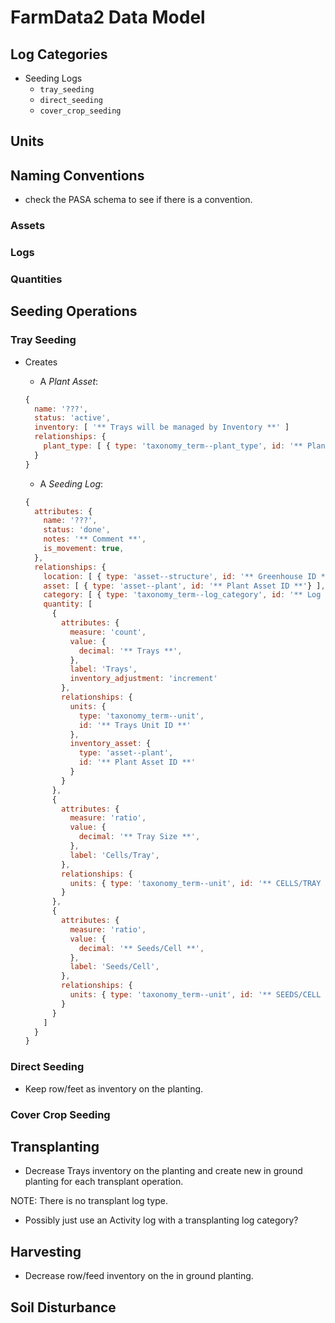 # FarmData2 Data Model

## Log Categories

- Seeding Logs
  - `tray_seeding`
  - `direct_seeding`
  - `cover_crop_seeding`

## Units

## Naming Conventions

- check the PASA schema to see if there is a convention.

### Assets

### Logs

### Quantities

## Seeding Operations

### Tray Seeding

- Creates

  - A _Plant Asset_:

  ```JavaScript
  {
    name: '???',
    status: 'active',
    inventory: [ '** Trays will be managed by Inventory **' ]
    relationships: {
      plant_type: [ { type: 'taxonomy_term--plant_type', id: '** Plant Type ID **}' ]
    }
  }
  ```

  - A _Seeding Log_:

  ```JavaScript
  {
    attributes: {
      name: '???',
      status: 'done',
      notes: '** Comment **',
      is_movement: true,
    },
    relationships: {
      location: [ { type: 'asset--structure', id: '** Greenhouse ID **'} ],
      asset: [ { type: 'asset--plant', id: '** Plant Asset ID **'} ],
      category: [ { type: 'taxonomy_term--log_category', id: '** Log Category ID **' } ],
      quantity: [
        {
          attributes: {
            measure: 'count',
            value: {
              decimal: '** Trays **',
            },
            label: 'Trays',
            inventory_adjustment: 'increment'
          },
          relationships: {
            units: {
              type: 'taxonomy_term--unit',
              id: '** Trays Unit ID **'
            },
            inventory_asset: {
              type: 'asset--plant',
              id: '** Plant Asset ID **'
            }
          }
        },
        {
          attributes: {
            measure: 'ratio',
            value: {
              decimal: '** Tray Size **',
            },
            label: 'Cells/Tray',
          },
          relationships: {
            units: { type: 'taxonomy_term--unit', id: '** CELLS/TRAY ID **' },
          }
        },
        {
          attributes: {
            measure: 'ratio',
            value: {
              decimal: '** Seeds/Cell **',
            },
            label: 'Seeds/Cell',
          },
          relationships: {
            units: { type: 'taxonomy_term--unit', id: '** SEEDS/CELL ID **' },
          }
        }
      ]
    }
  }
  ```

### Direct Seeding

- Keep row/feet as inventory on the planting.

### Cover Crop Seeding

## Transplanting

- Decrease Trays inventory on the planting and create new in ground planting for each transplant operation.

NOTE: There is no transplant log type.

- Possibly just use an Activity log with a transplanting log category?

## Harvesting

- Decrease row/feed inventory on the in ground planting.

## Soil Disturbance
